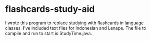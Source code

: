 # flashcards-study-aid

I wrote this program to replace studying with flashcards in
language classes. I've included text files for Indonesian
and Lenape. The file to compile and run to start is
StudyTime.java.
